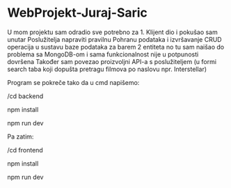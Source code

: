 # WebProjekt-Juraj-Saric

U mom projektu sam odradio sve potrebno za 1. Klijent dio i pokušao sam unutar Poslužitelja napraviti pravilnu Pohranu podataka i  izvršavanje CRUD operacija u sustavu baze podataka za barem 2 entiteta no tu sam naišao do problema sa MongoDB-om i sama funkcionalnost nije u potpunosti dovršena
Također sam povezao proizvoljni API-a s poslužiteljem (u formi search taba koji dopušta pretragu filmova po naslovu npr. Interstellar)

Program se pokreče tako da u cmd napišemo:

/cd backend

npm install

npm run dev

Pa zatim: 

/cd frontend

npm install

npm run dev
